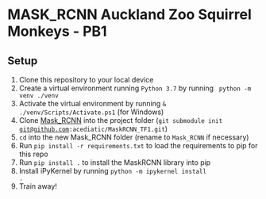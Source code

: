 # MASK_RCNN Auckland Zoo Squirrel Monkeys - PB1

## Setup

1. Clone this repository to your local device
2. Create a virtual environment running <code>Python 3.7</code> by running <code> python -m venv ./venv</code>
3. Activate the virtual environment by running <code>& ./venv/Scripts/Activate.ps1</code> (for Windows)
4. Clone [Mask_RCNN](https://github.com/acediatic/MaskRCNN_TF1) into the project folder (<code>git submodule init git@github.com:acediatic/MaskRCNN_TF1.git</code>)
5. <code>cd</code> into the new Mask_RCNN folder (rename to <code>Mask_RCNN</code> if necessary) 
6. Run <code>pip install -r requirements.txt</code> to load the requirements to pip for this repo
7. Run <code>pip install .</code> to install the MaskRCNN library into pip
8. Install iPyKernel by running <code>python -m ipykernel install .</code>
9. Train away!